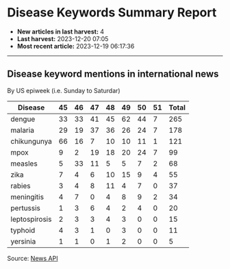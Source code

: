 # Disease Keywords Summary Report

- **New articles in last harvest:** 4
- **Last harvest:** 2023-12-20 07:05
- **Most recent article:** 2023-12-19 06:17:36

---

## Disease keyword mentions in international news

By US epiweek (i.e. Sunday to Saturdar)

| Disease | 45 | 46 | 47 | 48 | 49 | 50 | 51 | Total |
|--|-|-|-|-|-|-|-|-|
| dengue | 33 | 33 | 41 | 45 | 62 | 44 | 7 | 265 |
| malaria | 29 | 19 | 37 | 36 | 26 | 24 | 7 | 178 |
| chikungunya | 66 | 16 | 7 | 10 | 10 | 11 | 1 | 121 |
| mpox | 9 | 2 | 19 | 18 | 20 | 24 | 7 | 99 |
| measles | 5 | 33 | 11 | 5 | 5 | 7 | 2 | 68 |
| zika | 7 | 4 | 6 | 10 | 15 | 9 | 4 | 55 |
| rabies | 3 | 4 | 8 | 11 | 4 | 7 | 0 | 37 |
| meningitis | 4 | 7 | 0 | 4 | 8 | 9 | 2 | 34 |
| pertussis | 1 | 3 | 6 | 4 | 2 | 4 | 0 | 20 |
| leptospirosis | 2 | 3 | 3 | 4 | 3 | 0 | 0 | 15 |
| typhoid | 4 | 3 | 1 | 0 | 3 | 0 | 0 | 11 |
| yersinia | 1 | 1 | 0 | 1 | 2 | 0 | 0 | 5 |


Source: [News API](https://newsapi.org/)

